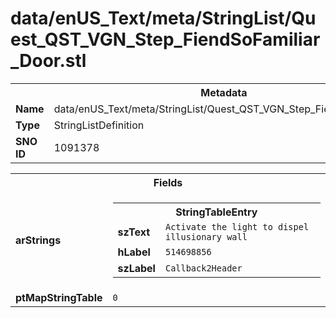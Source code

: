 <h1>data/enUS_Text/meta/StringList/Quest_QST_VGN_Step_FiendSoFamiliar_Door.stl</h1><table><tr><th colspan="100%">Metadata</th></tr><tr><td><b>Name</b></td><td>data/enUS_Text/meta/StringList/Quest_QST_VGN_Step_FiendSoFamiliar_Door.stl</td></tr><tr><td><b>Type</b></td><td>StringListDefinition</td></tr><tr><td><b>SNO ID</b></td><td>1091378</td></tr></table>

<table><tr><th colspan="100%">Fields</th></tr><tr><td><b>arStrings</b></td><td><table><tr><th colspan="100%">StringTableEntry</th></tr><tr><td><b>szText</b></td><td><code>Activate the light to dispel illusionary wall</code></td></tr><tr><td><b>hLabel</b></td><td><code>514698856</code></td></tr><tr><td><b>szLabel</b></td><td><code>Callback2Header</code></td></tr></table>


</td></tr><tr><td><b>ptMapStringTable</b></td><td><code>0</code></td></tr></table>

